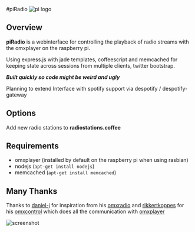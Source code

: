 #piRadio
![pi logo](https://raw.github.com/matthiasleitner/piRadio/master/public/img/logo.png)

## Overview
**piRadio** is a webinterface for controlling the playback of radio streams with the omxplayer on the raspberry pi.

Using express.js with jade templates, coffeescript and memcached for keeping state across sessions from multiple clients, twitter bootstrap.

***Built quickly so code might be weird and ugly***

Planning to extend Interface with spotify support via despotify / despotify-gateway


## Options

Add new radio stations to **radiostations.coffee**

## Requirements

* omxplayer (installed by default on the raspberry pi when using rasbian)
* nodejs (`apt-get install nodejs`)
* memcached (`apt-get install memcached`)

## Many Thanks

Thanks to [daniel-j](https://github.com/daniel-j) for inspiration from his [omxradio](https://github.com/daniel-j/omxradio) and [rikkertkoppes](https://github.com/rikkertkoppes) for his [omxcontrol](https://github.com/rikkertkoppes/omxcontrol) which does all the communication with [omxplayer](http://elinux.org/Omxplayer)


![screenshot](https://raw.github.com/matthiasleitner/piRadio/master/screenshot.jpg)












